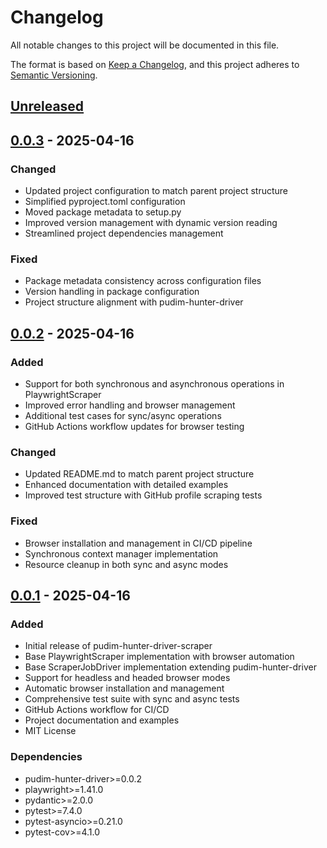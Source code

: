 # Changelog

All notable changes to this project will be documented in this file.

The format is based on [Keep a Changelog](https://keepachangelog.com/en/1.0.0/),
and this project adheres to [Semantic Versioning](https://semver.org/spec/v2.0.0.html).

## [Unreleased]

## [0.0.3] - 2025-04-16

### Changed
- Updated project configuration to match parent project structure
- Simplified pyproject.toml configuration
- Moved package metadata to setup.py
- Improved version management with dynamic version reading
- Streamlined project dependencies management

### Fixed
- Package metadata consistency across configuration files
- Version handling in package configuration
- Project structure alignment with pudim-hunter-driver

## [0.0.2] - 2025-04-16

### Added
- Support for both synchronous and asynchronous operations in PlaywrightScraper
- Improved error handling and browser management
- Additional test cases for sync/async operations
- GitHub Actions workflow updates for browser testing

### Changed
- Updated README.md to match parent project structure
- Enhanced documentation with detailed examples
- Improved test structure with GitHub profile scraping tests

### Fixed
- Browser installation and management in CI/CD pipeline
- Synchronous context manager implementation
- Resource cleanup in both sync and async modes

## [0.0.1] - 2025-04-16

### Added
- Initial release of pudim-hunter-driver-scraper
- Base PlaywrightScraper implementation with browser automation
- Base ScraperJobDriver implementation extending pudim-hunter-driver
- Support for headless and headed browser modes
- Automatic browser installation and management
- Comprehensive test suite with sync and async tests
- GitHub Actions workflow for CI/CD
- Project documentation and examples
- MIT License

### Dependencies
- pudim-hunter-driver>=0.0.2
- playwright>=1.41.0
- pydantic>=2.0.0
- pytest>=7.4.0
- pytest-asyncio>=0.21.0
- pytest-cov>=4.1.0

[Unreleased]: https://github.com/luismr/pudim-hunter-driver-scraper/compare/v0.0.3...HEAD
[0.0.3]: https://github.com/luismr/pudim-hunter-driver-scraper/compare/v0.0.2...v0.0.3
[0.0.2]: https://github.com/luismr/pudim-hunter-driver-scraper/compare/v0.0.1...v0.0.2
[0.0.1]: https://github.com/luismr/pudim-hunter-driver-scraper/releases/tag/v0.0.1 